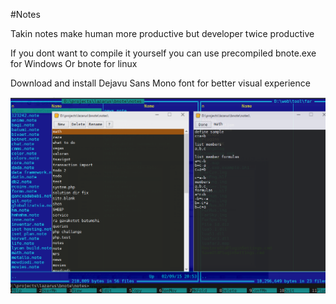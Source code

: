 #Notes

Takin notes make human more productive but developer twice productive

If you dont want to compile it yourself you can use precompiled bnote.exe for Windows
Or bnote for linux

Download and install Dejavu Sans Mono font for better visual experience

![Screenshot](./screen.png)
